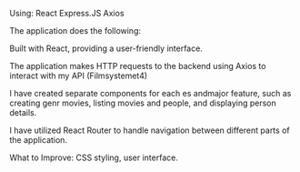 Using: React Express.JS Axios

The application does the following:

Built with React, providing a user-friendly interface.

The application makes HTTP requests to the backend using Axios to interact with my API (Filmsystemet4)

I have created separate components for each es andmajor feature, such as creating genr movies, listing movies and people, and displaying person details.

I have utilized React Router to handle navigation between different parts of the application.

What to Improve: CSS styling, user interface.